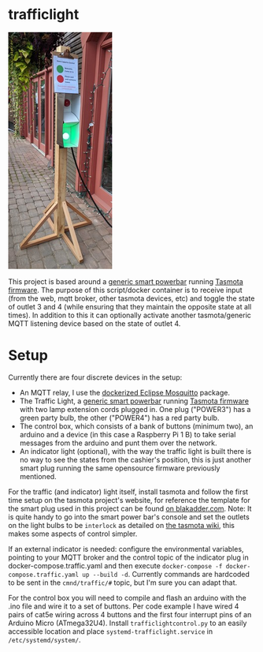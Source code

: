 # trafficlight

![Image of my handywork](/img/trafficlight.jpg)

This project is based around a [generic smart powerbar](https://www.amazon.ca/dp/B076VRH9WP) running [Tasmota 
firmware](https://tasmota.github.io/docs/). The purpose of this script/docker container is to receive input 
(from the web, mqtt broker, other tasmota devices, etc) and toggle the state of outlet 3 and 4 (while ensuring 
that they maintain the opposite state at all times). In addition to this it can optionally activate another 
tasmota/generic MQTT listening device based on the state of outlet 4.

# Setup

Currently there are four discrete devices in the setup:

* An MQTT relay, I use the [dockerized Eclipse Mosquitto](https://hub.docker.com/_/eclipse-mosquitto) package.
* The Traffic Light, a [generic smart powerbar](https://www.amazon.ca/dp/B076VRH9WP) running [Tasmota
firmware](https://tasmota.github.io/docs/) with two lamp extension cords plugged in. One plug ("POWER3") has a green party bulb, the other ("POWER4") has a red party bulb.
* The control box, which consists of a bank of buttons (minimum two), an arduino and a device (in this case a Raspberry Pi 1 B) to take serial messages from the arduino and punt them over the network.
* An indicator light (optional), with the way the traffic light is built there is no way to see the states from the cashier's position, this is just another smart plug running the same opensource firmware previously mentioned.

For the traffic (and indicator) light itself, install tasmota and follow the first time setup on the tasmota project's website, for reference the template for the smart plug used in this project can be found [on blakadder.com](https://templates.blakadder.com/heyvalue_HLT-331.html). Note: It is quite handy to go into the smart power bar's console and set the outlets on the light bulbs to be `interlock` as detailed on [the tasmota wiki](https://tasmota.github.io/docs/Commands/), this makes some aspects of control simpler.

If an external indicator is needed: configure the environmental variables, pointing to your MQTT broker and the control topic of the indicator plug in docker-compose.traffic.yaml and then execute `docker-compose -f docker-compose.traffic.yaml up --build -d`. Currently commands are hardcoded to be sent in the `cmnd/traffic/#` topic, but I'm sure you can adapt that.

For the control box you will need to compile and flash an arduino with the .ino file and wire it to a set of buttons. Per code example I have wired 4 pairs of cat5e wiring across 4 buttons and the first four interrupt pins of an Arduino Micro (ATmega32U4). Install `trafficlightcontrol.py` to an easily accessible location and place `systemd-trafficlight.service` in `/etc/systemd/system/`.


